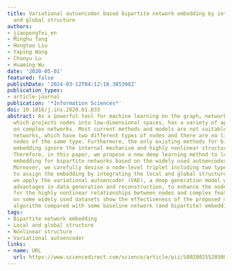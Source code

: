 ```yaml
---
title: Variational autoencoder based bipartite network embedding by integrating local
  and global structure
authors:
- jiaopengfei_en
- Minghu Tang
- Hongtao Liu
- Yaping Wang
- Chunyu Lu
- Huaming Wu
date: '2020-05-01'
featured: false
publishDate: '2024-03-12T04:12:18.385398Z'
publication_types:
- article-journal
publication: '*Information Sciences*'
doi: 10.1016/j.ins.2020.01.033
abstract: As a powerful tool for machine learning on the graph, network embedding,
  which projects nodes into low-dimensional spaces, has a variety of applications
  on complex networks. Most current methods and models are not suitable for bipartite
  networks, which have two different types of nodes and there are no links between
  nodes of the same type. Furthermore, the only existing methods for bipartite network
  embedding ignore the internal mechanism and highly nonlinear structures of links.
  Therefore, in this paper, we propose a new deep learning method to learn the node
  embedding for bipartite networks based on the widely used autoencoder framework.
  Moreover, we carefully devise a node-level triplet including two types of nodes
  to assign the embedding by integrating the local and global structures. Meanwhile,
  we apply the variational autoencoder (VAE), a deep generation model with natural
  advantages in data generation and reconstruction, to enhance the node embedding
  for the highly nonlinear relationships between nodes and complex features. Experiments
  on some widely used datasets show the effectiveness of the proposed model and corresponding
  algorithm compared with some baseline network (and bipartite) embedding techniques.
tags:
- Bipartite network embedding
- Local and global structure
- Nonlinear structure
- Variational autoencoder
links:
- name: URL
  url: https://www.sciencedirect.com/science/article/pii/S0020025520300384
---
```

